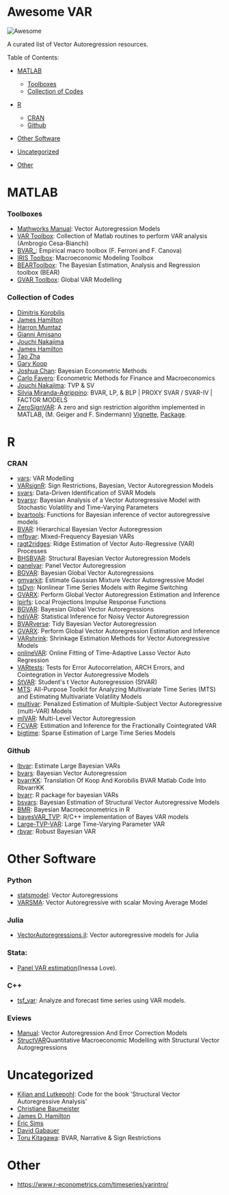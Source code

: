 # Awesome VAR

![Awesome](https://cdn.rawgit.com/sindresorhus/awesome/d7305f38d29fed78fa85652e3a63e154dd8e8829/media/badge.svg)

A curated list of Vector Autoregression resources.

Table of Contents:

-   [MATLAB](#matlab)

    -   [Toolboxes](#toolboxes)
    -   [Collection of Codes](#collection-of-codes)

-   [R](#r)

    -   [CRAN](#cran)
    -   [Github](#github)

-   [Other Software](#other-software)

-   [Uncategorized](#uncategorized)

-   [Other](#other)

# MATLAB

### Toolboxes

-   [Mathworks Manual](https://uk.mathworks.com/help/econ/vector-autoregression-models.html): Vector Autoregression Models
-   [VAR Toolbox](https://github.com/ambropo/VAR-Toolbox): Collection of Matlab routines to perform VAR analysis (Ambrogio Cesa-Bianchi)
-   [BVAR\_](https://github.com/naffe15/BVAR_.git): Empirical macro toolbox (F. Ferroni and F. Canova)
-   [IRIS Toolbox](https://iris.igpmn.org/): Macroeconomic Modeling Toolbox
-   [BEARToolbox](https://www.ecb.europa.eu/pub/research/working-papers/html/bear-toolbox.en.html): The Bayesian Estimation, Analysis and Regression toolbox (BEAR)
-   [GVAR Toolbox](https://sites.google.com/site/gvarmodelling/gvar-toolbox): Global VAR Modelling

### Collection of Codes

-   [Dimitris Korobilis](https://sites.google.com/site/dimitriskorobilis/matlab) 
-   [James Hamilton](https://econweb.ucsd.edu/~jhamilto/software.htm)
-   [Harron Mumtaz](https://sites.google.com/site/hmumtaz77/code?authuser=0)
-   [Gianni Amisano](https://sites.google.com/site/gianniamisanowebsite/code) 
-   [Jouchi Nakajima](https://sites.google.com/site/jnakajimaweb/tvpvar)  
-   [James Hamilton](http://econweb.ucsd.edu/~jhamilto/software.htm#BH)  
-   [Tao Zha](http://www.tzha.net/code)
-   [Gary Koop](http://personal.strath.ac.uk/gary.koop/bayes_matlab_code_by_koop_and_korobilis.html) 
-   [Joshua Chan](https://joshuachan.org/code.html): Bayesian Econometric Methods
-   [Carlo Favero](http://didattica.unibocconi.eu/myigier/doc.php?idDoc=6312&IdUte=48917&idr=1754&Tipo=m&lingua=eng): Econometric Methods for Finance and Macroeconomics
-   [Jouchi Nakajima](https://sites.google.com/site/jnakajimaweb/program): TVP & SV
-   [Silvia Miranda-Agrippino](http://silviamirandaagrippino.com/code-data): BVAR, LP, & BLP \| PROXY SVAR / SVAR-IV \| FACTOR MODELS
-   [ZeroSignVAR](https://www.liechtenstein-institut.li/personen/dr-martin-geiger): A zero and sign restriction algorithm implemented in MATLAB, (M. Geiger and F. Sindermann) [Vignette](https://eeecon.uibk.ac.at/~breitenlechner/data/Vignette.pdf), [Package](https://eeecon.uibk.ac.at/~breitenlechner/data/ZeroSignVAR.zip).

# R

### CRAN

-   [vars](https://cran.r-project.org/web/packages/vars/index.html): VAR Modelling
-   [VARsignR](https://cran.r-project.org/web/packages/VARsignR/index.html): Sign Restrictions, Bayesian, Vector Autoregression Models
-   [svars](https://cran.r-project.org/web/packages/svars/index.html): Data-Driven Identification of SVAR Models
-   [bvarsv](https://cran.r-project.org/web/packages/bvarsv/index.html): Bayesian Analysis of a Vector Autoregressive Model with Stochastic Volatility and Time-Varying Parameters
-   [bvartools](https://github.com/franzmohr/bvartools): Functions for Bayesian inference of vector autoregressive models
-   [BVAR](https://github.com/nk027/bvar): Hierarchical Bayesian Vector Autoregression
-   [mfbvar](https://github.com/ankargren/mfbvar): Mixed-Frequency Bayesian VARs
-   [ragt2ridges](https://github.com/wvanwie/ragt2ridges): Ridge Estimation of Vector Auto-Regressive (VAR) Processes
-   [BHSBVAR](https://cran.r-project.org/web/packages/BHSBVAR/index.html): Structural Bayesian Vector Autoregression Models
-   [panelvar](https://cran.r-project.org/web/packages/panelvar/index.html): Panel Vector Autoregression
-   [BGVAR](https://cran.r-project.org/web/packages/BGVAR/): Bayesian Global Vector Autoregressions
-   [gmvarkit](https://cran.r-project.org/web/packages/gmvarkit/index.html): Estimate Gaussian Mixture Vector Autoregressive Model
-   [tsDyn](http://github.com/MatthieuStigler/tsDyn/wiki): Nonlinear Time Series Models with Regime Switching
-   [GVARX](https://cran.r-project.org/web/packages/GVARX/index.html): Perform Global Vector Autoregression Estimation and Inference
-   [lpirfs](https://github.com/adaemmerp/lpirfs/): Local Projections Impulse Response Functions
-   [BGVAR](https://cran.r-project.org/web/packages/BGVAR/index.html): Bayesian Global Vector Autoregressions
-   [hdiVAR](https://cran.r-project.org/web/packages/hdiVAR/index.html): Statistical Inference for Noisy Vector Autoregression
-   [BVARverse](https://github.com/nk027/BVARverse): Tidy Bayesian Vector Autoregression
-   [GVARX](https://cran.r-project.org/web/packages/GVARX/index.html): Perform Global Vector Autoregression Estimation and Inference
-   [VARshrink](https://github.com/namgillee/VARshrink/): Shrinkage Estimation Methods for Vector Autoregressive Models
-   [onlineVAR](https://cran.r-project.org/web/packages/onlineVAR/index.html): Online Fitting of Time-Adaptive Lasso Vector Auto Regression
-   [VARtests](https://cran.r-project.org/web/packages/VARtests/index.html): Tests for Error Autocorrelation, ARCH Errors, and Cointegration in Vector Autoregressive Models
-   [StVAR](https://cran.r-project.org/web/packages/StVAR/index.html): Student's t Vector Autoregression (StVAR)
-   [MTS](https://cran.r-project.org/web/packages/MTS/index.html): All-Purpose Toolkit for Analyzing Multivariate Time Series (MTS) and Estimating Multivariate Volatility Models
-   [multivar](https://cran.rstudio.com/web/packages/multivar/index.html): Penalized Estimation of Multiple-Subject Vector Autoregressive (multi-VAR) Models
-   [mlVAR](https://cran.r-project.org/web/packages/mlVAR/index.html): Multi-Level Vector Autoregression
-   [FCVAR](https://cran.r-project.org/web/packages/FCVAR/index.html): Estimation and Inference for the Fractionally Cointegrated VAR
-   [bigtime](https://cran.r-project.org/web/packages/bigtime/index.html): Sparse Estimation of Large Time Series Models 

### Github

-   [lbvar](https://github.com/gabrielrvsc/lbvar): Estimate Large Bayesian VARs
-   [bvars](https://github.com/joergrieger/bvars): Bayesian Vector Autoregression
-   [bvarrKK](https://github.com/bdemeshev/bvarrKK): Translation Of Koop And Korobilis BVAR Matlab Code Into RbvarrKK
-   [bvarr](https://github.com/bdemeshev/bvarr): R package for bayesian VARs
-   [bsvars](https://github.com/donotdespair/bsvars): Bayesian Estimation of Structural Vector Autoregressive Models
-   [BMR](https://github.com/kthohr/BMR): Bayesian Macroeconometrics in R
-   [bayesVAR_TVP](https://github.com/GediminasB/bayesVAR_TVP): R/C++ implementation of Bayes VAR models
-   [Large-TVP-VAR](https://github.com/Reckziegel/Large-TVP-VAR): Large Time-Varying Parameter VAR
-   [rbvar](https://github.com/jetroant/rbsvar): Robust Bayesian VAR

# Other Software

### Python

-   [statsmodel](https://www.statsmodels.org/dev/vector_ar.html): Vector Autoregressions
-   [VARSMA](https://github.com/dnguyend/VARsMA): Vector Autoregressive with scalar Moving Average Model

### Julia

-   [VectorAutoregressions.jl](https://github.com/lucabrugnolini/VectorAutoregressions.jl): Vector autoregressive models for Julia

### Stata:

-   [Panel VAR estimation](https://sites.google.com/a/hawaii.edu/inessalove/home/pvar)(Inessa Love).

### C++

-   [tsf_var](https://github.com/fylux/tsf_var): Analyze and forecast time series using VAR models.

### Eviews

-   [Manual](http://www.eviews.com/help/helpintro.html#page/content%2FVAR-Vector_Autoregression_and_Error_Correction_Model.html%23): Vector Autoregression And Error Correction Models
-   [StructVAR](http://www.eviews.com/StructVAR/structvar.html)Quantitative Macroeconomic Modelling with Structural Vector Autogregressions

# Uncategorized

-   [Kilian and Lutkepohl](http://www-personal.umich.edu/~lkilian/book.html): Code for the book 'Structural Vector Autoregressive Analysis'
-   [Christiane Baumeister](https://sites.google.com/site/cjsbaumeister/)
-   [James D. Hamilton](https://econweb.ucsd.edu/~jhamilton/)
-   [Eric Sims](http://sims.princeton.edu/yftp/VARtools/R/)
-   [David Gabauer](https://sites.google.com/view/davidgabauer/use-rpython?authuser=0)
-   [Toru Kitagawa](http://www.homepages.ucl.ac.uk/~uctptk0/Research/research.htm): BVAR, Narrative & Sign Restrictions

# Other

-   <https://www.r-econometrics.com/timeseries/varintro/>
